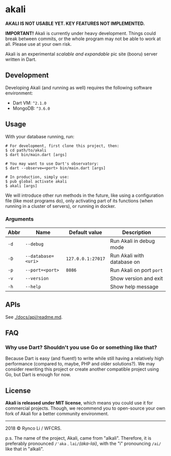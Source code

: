 # akali

**AKALI IS NOT USABLE YET. KEY FEATURES NOT IMPLEMENTED.**

**IMPORTANT!** 
Akali is currently under heavy development. 
Things could break between commits, or the whole program may not be able to work at all. 
Please use at your own risk.

Akali is an experimental _scalable and expandable_ pic site (booru) server written in Dart.

## Development

Developing Akali (and running as well) requires the following software 
environment:

- Dart VM: `^2.1.0`
- MongoDB: `^3.6.0`

## Usage

With your database running, run:

```shell
# For development, first clone this project, then:
$ cd path/to/akali
$ dart bin/main.dart [args]

# You may want to use Dart's observatory:
$ dart --observe=<port> bin/main.dart [args]

# In production, simply use:
$ pub global activate akali
$ akali [args]
```

We will introduce other run methods in the future, like using a configuration file (like most programs do), only activating part of its functions (when running in a cluster of servers), or running in docker.

### Arguments

| Abbr | Name               | Default value     | Description                      |
|------|--------------------|-------------------|----------------------------------|
| `-d` | `--debug`          |                   | Run Akali in debug mode          |
| `-D` | `--database=<uri>` | `127.0.0.1:27017` | Run Akali with database on <uri> |
| `-p` | `--port=<port>`    | `8086`            | Run Akali on port `port`         |
| `-v` | `--version`        |                   | Show version and exit            |
| `-h` | `--help`           |                   | Show help message                |

## APIs

See [./docs/api/readme.md]().

## FAQ

### Why use Dart? Shouldn't you use Go or something like that?

Because Dart is easy (and fluent!) to write while still having a relatively high performance (compared to, maybe, PHP and older solutions?). We may consider rewriting this project or create another compatible project using Go, but Dart is enough for now.

## License

**Akali is released under MIT license**, which means you could use it for commercial projects. 
Though, we recommend you to open-source your own fork of Akali for a better community environment.

---

2018 © Rynco Li / WFCRS.

p.s. The name of the project, Akali, came from "alkali". Therefore, it is preferably pronounced `/'aka﹑lai/`_(aka-lai)_, with the "i" pronouncing `/ai/` like that in "alkali".
